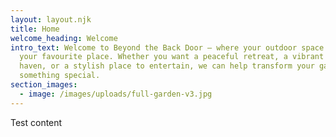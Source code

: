 ```yaml
---
layout: layout.njk
title: Home
welcome_heading: Welcome
intro_text: Welcome to Beyond the Back Door — where your outdoor space becomes
  your favourite place. Whether you want a peaceful retreat, a vibrant wildlife
  haven, or a stylish place to entertain, we can help transform your garden into
  something special.
section_images:
  - image: /images/uploads/full-garden-v3.jpg
---
```

T﻿est content